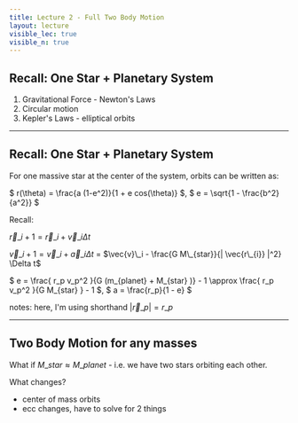 ```yaml
---
title: Lecture 2 - Full Two Body Motion
layout: lecture
visible_lec: true
visible_n: true
---
```


## Recall: One Star + Planetary System

1. Gravitational Force - Newton's Laws
1. Circular motion
1. Kepler's Laws - elliptical orbits

---

## Recall: One Star + Planetary System

For one massive star at the center of the system, orbits can be written as:

$ r(\theta) = \frac{a (1-e^2)}{1 + e cos(\theta)} $, $ e = \sqrt{1 - \frac{b^2}{a^2}} $

Recall:

$\vec{r}\_{i+1} = \vec{r}\_i + \vec{v}\_i \Delta t$

$\vec{v}\_{i+1} = \vec{v}\_i + \vec{a}\_i \Delta t$ = $\vec{v}\_i - \frac{G M\_{star}}{| \vec{r\_{i}} |^2} \Delta t$

$ e = \frac{ r\_p v\_p^2 }{G (m\_{planet} + M\_{star} )} - 1 \approx \frac{ r\_p v\_p^2 }{G M\_{star} } - 1 $, $ a = \frac{r\_p}{1 - e} $

notes: here, I'm using shorthand $| \vec{r}\_p | = r\_p$

---

## Two Body Motion for any masses

What if $M\_{star} \approx M\_{planet}$ - i.e. we have two stars orbiting each other.

What changes?

* center of mass orbits
* ecc changes, have to solve for 2 things
